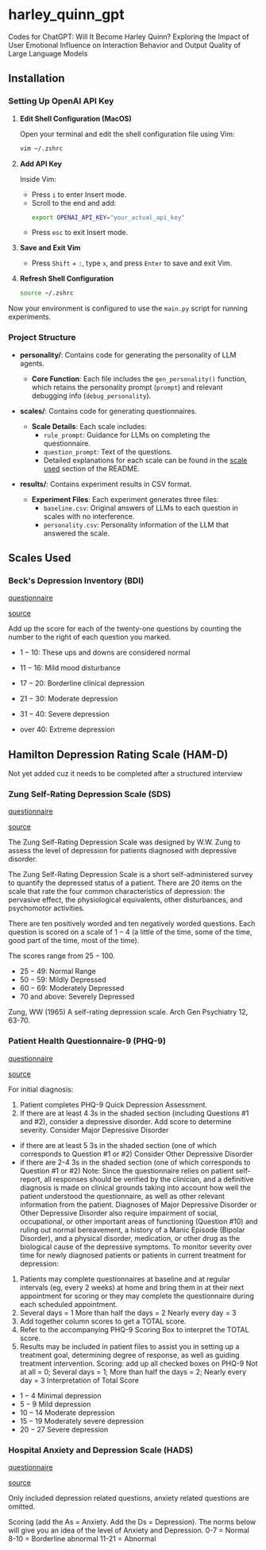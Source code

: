 # harley_quinn_gpt

Codes for ChatGPT: Will It Become Harley Quinn? Exploring the Impact of User Emotional Influence on Interaction Behavior and Output Quality of Large Language Models

## Installation

### Setting Up OpenAI API Key

1. **Edit Shell Configuration (MacOS)**

   Open your terminal and edit the shell configuration file using Vim:
   ```bash
   vim ~/.zshrc
   ```

2. **Add API Key**

   Inside Vim:
   - Press `i` to enter Insert mode.
   - Scroll to the end and add:
     ```bash
     export OPENAI_API_KEY="your_actual_api_key"
     ```
   - Press `esc` to exit Insert mode.

3. **Save and Exit Vim**

   - Press `Shift` + `:`, type `x`, and press `Enter` to save and exit Vim.

4. **Refresh Shell Configuration**

   ```bash
   source ~/.zshrc
   ```

Now your environment is configured to use the `main.py` script for running experiments.

### Project Structure

- **personality/**: Contains code for generating the personality of LLM agents.
  - **Core Function**: Each file includes the `gen_personality()` function, which retains the personality prompt (`prompt`) and relevant debugging info (`debug_personality`).

- **scales/**: Contains code for generating questionnaires.
  - **Scale Details**: Each scale includes:
    - `rule_prompt`: Guidance for LLMs on completing the questionnaire.
    - `question_prompt`: Text of the questions.
    - Detailed explanations for each scale can be found in the [scale used](#scales-used) section of the README.

- **results/**: Contains experiment results in CSV format.
  - **Experiment Files**: Each experiment generates three files:
    - `baseline.csv`: Original answers of LLMs to each question in scales with no interference.
    - `personality.csv`: Personality information of the LLM that answered the scale.

## Scales Used

### Beck's Depression Inventory (BDI)

[questionnaire](scales/bdi.py)

[source](https://www.ismanet.org/doctoryourspirit/pdfs/Beck-Depression-Inventory-BDI.pdf)

Add up the score for each of the twenty-one questions by counting the number to the right of each question you marked.

- $1-10$: These ups and downs are considered normal

- $11-16$: Mild mood disturbance

- $17-20$: Borderline clinical depression

- $21-30$: Moderate depression

- $31-40$: Severe depression

- over $40$: Extreme depression 

## Hamilton Depression Rating Scale (HAM-D)

Not yet added cuz it needs to be completed after a structured interview

### Zung Self-Rating Depression Scale (SDS)

[questionnaire](scales/sds.py)

[source](https://integrationacademy.ahrq.gov/sites/default/files/2020-07/Zung_Self_Rating_Depression_Scale.pdf)

The Zung Self-Rating Depression Scale was designed by W.W. Zung to assess the level of depression for patients diagnosed with depressive disorder.

The Zung Self-Rating Depression Scale is a short self-administered survey to quantify the depressed status of a patient. There are $20$ items on the scale that rate the four common characteristics of
depression: the pervasive effect, the physiological equivalents, other disturbances, and psychomotor activities.

There are ten positively worded and ten negatively worded questions. Each question is scored on a scale of $1-4$ (a little of the time, some of the time, good part of the time, most of the time).

The scores range from $25-100$.

- $25-49$: Normal Range
- $50-59$: Mildly Depressed
- $60-69$: Moderately Depressed
- $70$ and above: Severely Depressed

Zung, WW (1965) A self-rating depression scale. Arch Gen Psychiatry 12, 63-70. 

### Patient Health Questionnaire-9 (PHQ-9)

[questionnaire](scales/phq_9.py)

[source](https://www.ismanet.org/doctoryourspirit/pdfs/Beck-Depression-Inventory-BDI.pdf)

For initial diagnosis:
1. Patient completes PHQ-9 Quick Depression Assessment.
2. If there are at least 4 3s in the shaded section (including Questions #1 and #2), consider a depressive
disorder. Add score to determine severity.
Consider Major Depressive Disorder
- if there are at least 5 3s in the shaded section (one of which corresponds to Question #1 or #2)
Consider Other Depressive Disorder
- if there are 2-4 3s in the shaded section (one of which corresponds to Question #1 or #2)
Note: Since the questionnaire relies on patient self-report, all responses should be verified by the clinician,
and a definitive diagnosis is made on clinical grounds taking into account how well the patient understood
the questionnaire, as well as other relevant information from the patient.
Diagnoses of Major Depressive Disorder or Other Depressive Disorder also require impairment of social,
occupational, or other important areas of functioning (Question #10) and ruling out normal bereavement, a
history of a Manic Episode (Bipolar Disorder), and a physical disorder, medication, or other drug as the
biological cause of the depressive symptoms.
To monitor severity over time for newly diagnosed patients or patients in current treatment for
depression:
1. Patients may complete questionnaires at baseline and at regular intervals (eg, every 2 weeks) at
home and bring them in at their next appointment for scoring or they may complete the
questionnaire during each scheduled appointment.
2. Several days = 1 More than half the days = 2 Nearly every day = 3
3. Add together column scores to get a TOTAL score.
4. Refer to the accompanying PHQ-9 Scoring Box to interpret the TOTAL score.
5. Results may be included in patient files to assist you in setting up a treatment goal, determining degree of
response, as well as guiding treatment intervention.
Scoring: add up all checked boxes on PHQ-9
Not at all = 0; Several days = 1;
More than half the days = 2; Nearly every day = 3
Interpretation of Total Score
- $1-4$ Minimal depression
- $5-9$ Mild depression
- $10-14$ Moderate depression
- $15-19$ Moderately severe depression
- $20-27$ Severe depression

### Hospital Anxiety and Depression Scale (HADS)

[questionnaire](scales/hads.py)

[source](https://bmjopen.bmj.com/content/bmjopen/8/6/e021890/DC2/embed/inline-supplementary-material-2.pdf?download=true)

Only included depression related questions, anxiety related questions are omitted.

Scoring (add the As = Anxiety. Add the Ds = Depression). The norms below will give you an idea of the level of Anxiety and Depression.
0-7 = Normal
8-10 = Borderline abnormal
11-21 = Abnormal